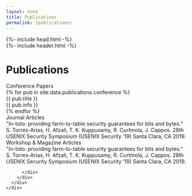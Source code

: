 ```yaml
---
layout: none 
title: Publications 
permalink: /publications/
---
```

<html>
  {%- include head.html -%}
  <body style="margin: 0">
    <input type="hidden" id="anPageName" name="page" value="tslab" />
    <div class="container-center-horizontal">
      <div class="tslab screen">
        {%- include header.html -%}
        <div class="overlap-group15">
          <div class="overlap-group8">
            <div class="transparencia-titulo" id="transparencia-projects"/>    
                <h1 class="title roboto-normal-white-70px">Publications</h1>
            </div>
          </div>
          <div class="publications-2">
              <div class="publication-type-header">Conference Papers</div>
              {% for pub in site.data.publications.conference %} 
              <div class="publication-entry">
                <div class="publication-title roboto-normal-dove-gray-20px">
                  <span class="roboto-normal-dove-gray-20px">{{ pub.title }}</span>
                </div>
                <div class="publication-author-list roboto-normal-tuatara-18px">
                    {{ pub.info }}
                </div>
              </div>
              {% endfor %}
              <div class="publication-type-header">Journal Articles</div>
              <div class="publication-entry">
                <div class="publication-title roboto-normal-dove-gray-20px">
                  <span class="roboto-normal-dove-gray-20px">&#34;In-toto: providing farm-to-table security guarantees for bits and bytes.”</span>
                </div>
                <div class="publication-author-list roboto-normal-tuatara-18px">
                  S. Torres-Arias, H. Afzali, T. K. Kuppusamy, R. Curtmola, J. Cappos. 28th USENIX Security Symposium
                  (USENIX Security ‘19) Santa Clara, CA 2019.
                </div>
              </div>  
              <div class="publication-type-header">Workshop & Magazine Articles</div>
              <div class="publication-entry">
                <div class="publication-title roboto-normal-dove-gray-20px">
                  <span class="roboto-normal-dove-gray-20px">&#34;In-toto: providing farm-to-table security guarantees for bits and bytes.”</span>
                </div>
                <div class="publication-author-list roboto-normal-tuatara-18px">
                  S. Torres-Arias, H. Afzali, T. K. Kuppusamy, R. Curtmola, J. Cappos. 28th USENIX Security Symposium
                  (USENIX Security ‘19) Santa Clara, CA 2019.
                </div>

          </div>
        </div>
      </div>
    </div>
  </body>
</html>
